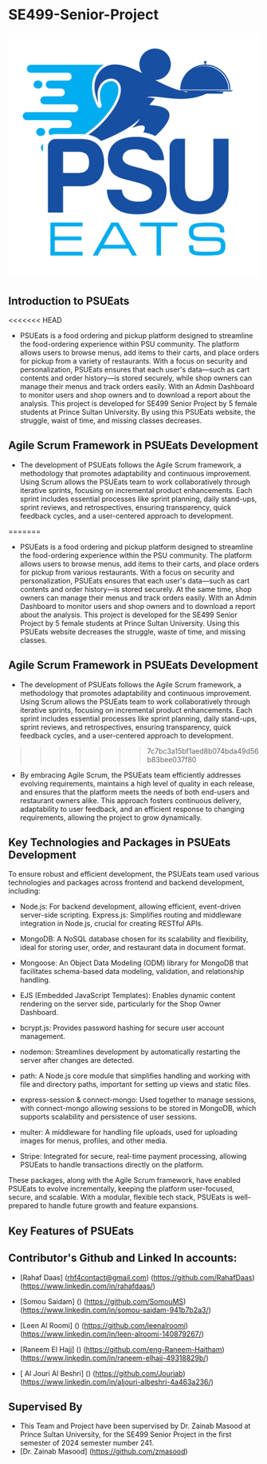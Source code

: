 # SE499-Senior-Project

![PSUEATS-Logo](PSUlogo.jpeg)

## Introduction to PSUEats
<<<<<<< HEAD

- PSUEats is a food ordering and pickup platform designed to streamline the food-ordering experience within PSU community. The platform allows users to browse menus, add items to their carts, and place orders for pickup from a variety of restaurants. With a focus on security and personalization, PSUEats ensures that each user's data—such as cart contents and order history—is stored securely, while shop owners can manage their menus and track orders easily. With an Admin Dashboard to monitor users and shop owners and to download a report about the analysis. This project is developed for SE499 Senior Project by 5 female students at Prince Sultan University. By using this PSUEats website, the struggle, waist of time, and missing classes decreases.

## Agile Scrum Framework in PSUEats Development

- The development of PSUEats follows the Agile Scrum framework, a methodology that promotes adaptability and continuous improvement. Using Scrum allows the PSUEats team to work collaboratively through iterative sprints, focusing on incremental product enhancements. Each sprint includes essential processes like sprint planning, daily stand-ups, sprint reviews, and retrospectives, ensuring transparency, quick feedback cycles, and a user-centered approach to development.

=======
- PSUEats is a food ordering and pickup platform designed to streamline the food-ordering experience within the PSU community. The platform allows users to browse menus, add items to their carts, and place orders for pickup from various restaurants. With a focus on security and personalization, PSUEats ensures that each user's data—such as cart contents and order history—is stored securely. At the same time, shop owners can manage their menus and track orders easily. With an Admin Dashboard to monitor users and shop owners and to download a report about the analysis. This project is developed for the SE499 Senior Project by 5 female students at Prince Sultan University. Using this PSUEats website decreases the struggle, waste of time, and missing classes.

## Agile Scrum Framework in PSUEats Development
- The development of PSUEats follows the Agile Scrum framework, a methodology that promotes adaptability and continuous improvement. Using Scrum allows the PSUEats team to work collaboratively through iterative sprints, focusing on incremental product enhancements. Each sprint includes essential processes like sprint planning, daily stand-ups, sprint reviews, and retrospectives, ensuring transparency, quick feedback cycles, and a user-centered approach to development.
  
>>>>>>> 7c7bc3a15bf1aed8b074bda49d56b83bee037f80
- By embracing Agile Scrum, the PSUEats team efficiently addresses evolving requirements, maintains a high level of quality in each release, and ensures that the platform meets the needs of both end-users and restaurant owners alike. This approach fosters continuous delivery, adaptability to user feedback, and an efficient response to changing requirements, allowing the project to grow dynamically.

## Key Technologies and Packages in PSUEats Development

To ensure robust and efficient development, the PSUEats team used various technologies and packages across frontend and backend development, including:

- Node.js: For backend development, allowing efficient, event-driven server-side scripting.
  Express.js: Simplifies routing and middleware integration in Node.js, crucial for creating RESTful APIs.
- MongoDB: A NoSQL database chosen for its scalability and flexibility, ideal for storing user, order, and restaurant data in document format.

- Mongoose: An Object Data Modeling (ODM) library for MongoDB that facilitates schema-based data modeling, validation, and relationship handling.

- EJS (Embedded JavaScript Templates): Enables dynamic content rendering on the server side, particularly for the Shop Owner Dashboard.

- bcrypt.js: Provides password hashing for secure user account management.

- nodemon: Streamlines development by automatically restarting the server after changes are detected.

- path: A Node.js core module that simplifies handling and working with file and directory paths, important for setting up views and static files.

- express-session & connect-mongo: Used together to manage sessions, with connect-mongo allowing sessions to be stored in MongoDB, which supports scalability and persistence of user sessions.

- multer: A middleware for handling file uploads, used for uploading images for menus, profiles, and other media.

- Stripe: Integrated for secure, real-time payment processing, allowing PSUEats to handle transactions directly on the platform.

These packages, along with the Agile Scrum framework, have enabled PSUEats to evolve incrementally, keeping the platform user-focused, secure, and scalable. With a modular, flexible tech stack, PSUEats is well-prepared to handle future growth and feature expansions.

## Key Features of PSUEats

## Contributor's Github and Linked In accounts:

- [Rahaf Daas] (rhf4contact@gmail.com) (https://github.com/RahafDaas) (https://www.linkedin.com/in/rahafdaas/)

- [Somou Saidam] () (https://github.com/SomouMS) (https://www.linkedin.com/in/somou-saidam-941b7b2a3/)
- [Leen Al Roomi] () (https://github.com/leenalroomi) (https://www.linkedin.com/in/leen-alroomi-140879267/)
- [Raneem El Hajj] () (https://github.com/eng-Raneem-Haitham) (https://www.linkedin.com/in/raneem-elhajj-49318829b/)
- [ Al Jouri Al Beshri] () (https://github.com/Jouriab) (https://www.linkedin.com/in/aljouri-albeshri-4a463a236/)

## Supervised By

- This Team and Project have been supervised by Dr. Zainab Masood at Prince Sultan University, for the SE499 Senior Project in the first semester of 2024 semester number 241.
- [Dr. Zainab Masood] (https://github.com/zmasood)
